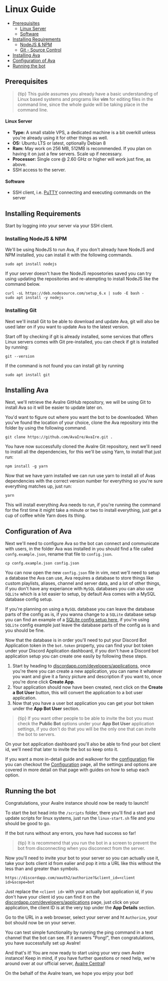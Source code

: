 # Linux Guide

- [Prerequisites](#prerequisites)
    - [Linux Server](#server)
    - [Software](#software)
- [Installing Requirements](#install-requirements)
    - [NodeJS & NPM](#install-node)
    - [Git - Source Control](#install-git)
- [Installing Ava](#install-ava)
- [Configuration of Ava](#configuration)
- [Running the bot](#running-the-bot)

<a name="prerequisites"></a>
## Prerequisites

> {tip} This guide assumes you already have a basic understanding of Linux based systems and programs like **vim** for editing files in the command line, since the whole guide will be taking place in the command line.

<a name="server"></a>
#### Linux Server

 * __Type:__ A small stable VPS, a dedicated machine is a bit overkill unless you're already using it for other things as well.
 * __OS:__ Ubuntu LTS or latest, optionally Debian 8
 * __Ram:__ May work on 256 MB, 512MB is recommended. If you plan on having it on just a few servers. Scale up if necessary.
 * __Processor:__ Single core @ 2.60 GHz or higher will work just fine, as above.
 * SSH access to the server.

<a name="software"></a>
#### Software

 * SSH client, i.e. [PuTTY](https://www.chiark.greenend.org.uk/~sgtatham/putty/latest.html) connecting and executing commands on the server

<a name="install-requirements"></a>
## Installing Requirements

Start by logging into your server via your SSH client.

<a name="install-node"></a>
### Installing NodeJS & NPM

We'll be using NodeJS to run Ava, if you don't already have NodeJS and NPM installed, you can install it with the following commands.

    sudo apt install nodejs

If your server doesn't have the NodeJS reposetories saved you can try using updating the repositories and re-atempting to install NodeJS like the command below.

    curl -sL https://deb.nodesource.com/setup_6.x | sudo -E bash -
    sudo apt install -y nodejs

<a name="install-git"></a>
### Installing Git

Next we'll install Git to be able to download and update Ava, git will also be used later on if you want to update Ava to the latest version.

Start off by checking if git is already installed, some services that offers Linux servers comes with Git pre-installed, you can check if git is installed by running:

    git --version 

If the command is not found you can install git by running

    sudo apt install git

<a name="install-ava"></a>
## Installing Ava

Next, we'll retrieve the AvaIre GitHub repository, we will be using Git to install Ava so it will be easier to update later on.

You'd want to figure out where you want the bot to be downloaded. When you've found the location of your choice, clone the Ava repository into the folder by using the following command.

    git clone https://github.com/AvaIre/AvaIre.git .

You have now successfully cloned the AvaIre Git repository, next we'll need to install all the dependencies, for this we'll be using Yarn, to install that just run:

    npm install -g yarn

Now that we have yarn installed we can run use yarn to install all of Avas dependencies with the correct version number for everything so you're sure everything matches up, just run:

    yarn

This will install everything Ava needs to run, if you're running the command for the first time it might take a minute or two to install everything, just get a cup of coffee while Yarn does its thing.

<a name="configuration"></a>
## Configuration of Ava

Next we'll need to configure Ava so the bot can connect and communicate with users, in the folder Ava was installed in you should find a file called `confg.example.json`, rename that file to `config.json`.

    cp confg.example.json config.json

You can now open the new `config.json` file in vim, next we'll need to setup a database the Ava can use, Ava requires a database to store things like custom playlists, aliases, channel and server data, and a lot of other things, if you don't have any experiance with `MySQL` databases you can also use `SQLite` which is a lot easier to setup, by default Ava comes with a MySQL database config setup.

If you're planning on using a `MySQL` database you can leave the database parts of the config as is, if you wanna change to a `SQLite` database setup you can find an example of a [SQLite config setup here](https://gist.github.com/Senither/0f270f8b3579b96c0661c990b3d87fbf), if you're using `SQLite` config example just leave the database parts of the config as is and you should be fine.

Now that the database is in order you'll need to put your Discord Bot Application token in the `bot.token` property, you can find your bot token under your Discord Application dashboard, if you don't have a Discord bot application setup you can create one easily by following these steps.

 1. Start by heading to [discordapp.com/developers/applications](https://discordapp.com/developers/applications/me), once you're there you can create a new application, you can name it whatever you want and give it a fancy picture and description if you want to, once you're done click **Create App**.
 2. Your application should now have been created, next click on the **Create a Bot User** button, this will convert the application to a bot user application.
 3. Now that you have a user bot application you can get your bot token under the **App Bot User** section.

> {tip} If you want other people to be able to invite the bot you must check the **Public Bot** options under your **App Bot User** application settings, if you don't do that you will be the only one that can invite the bot to servers.

On your bot application dashboard you'll also be able to find your bot client id, we'll need that later to invite the bot so keep onto it.

If you want a more in-detail guide and walkover for the [configuration](/docs/{{version}}/configuration) file you can checkout the [Configuration](/docs/{{version}}/configuration) page, all the settings and options are covered in more detail on that page with guides on how to setup each option.

<a name="running-the-bot"></a>
## Running the bot

Congratulations, your AvaIre instance should now be ready to launch!

To start the bot head into the `/scripts` folder, there you'll find a start and update scripts for linux systems, just run the `linux-start.sh` file and you should be good to go.

If the bot runs without any errors, you have had success so far!

> {tip} It is recommend that you run the bot in a screen to prevent the bot from disconnecting when you disconnect from the server.

Now you'll need to invite your bot to your server so you can actually use it, take your bots client id from ealier and pop it into a URL like this without the less than and greater than symbols.

    https://discordapp.com/oauth2/authorize?&client_id=<client id>&scope=bot

Just replace the `<client id>` with your actually bot application id, if you don't have your client id you can find it on the [discordapp.com/developers/applications](https://discordapp.com/developers/applications/me) page, just click on your application, the client ID is at the very top under the **App Details** section.

Go to the URL in a web browser, select your server and ht `Authorize`, your bot should now be on your server.

You can test simple functionality by running the ping command in a text channel that the bot can see. If it answers "Pong!", then congratulations, you have successfully set up AvaIre!

And that's it! You are now ready to start using your very own AvaIre instance!
Keep in mind, if you have further questions or need help, we're around over at our official server, [AvaIre Central](https://discord.gg/gt2FWER)!

On the behalf of the AvaIre team, we hope you enjoy your bot!

